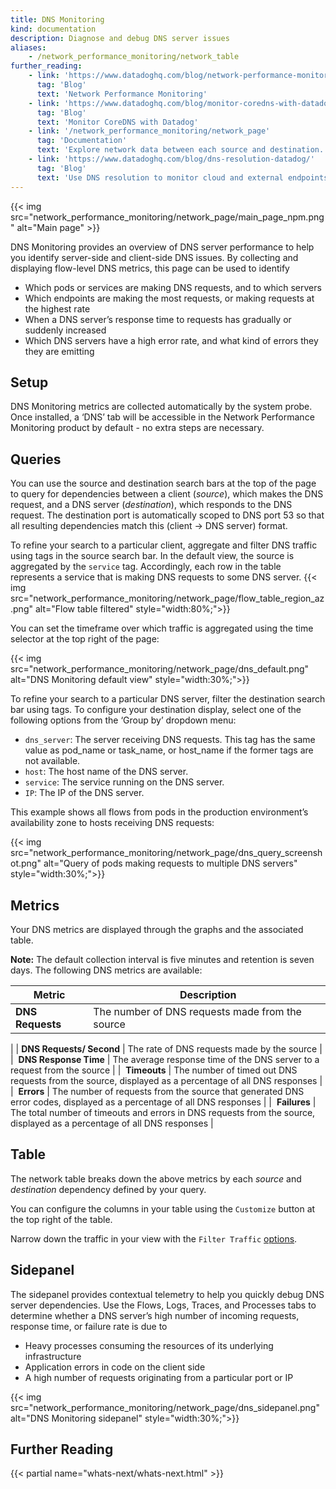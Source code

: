 ```yaml
---
title: DNS Monitoring
kind: documentation
description: Diagnose and debug DNS server issues  
aliases:
    - /network_performance_monitoring/network_table
further_reading:
    - link: 'https://www.datadoghq.com/blog/network-performance-monitoring'
      tag: 'Blog'
      text: 'Network Performance Monitoring'
    - link: 'https://www.datadoghq.com/blog/monitor-coredns-with-datadog/'
      tag: 'Blog'
      text: 'Monitor CoreDNS with Datadog'
    - link: '/network_performance_monitoring/network_page'
      tag: 'Documentation'
      text: 'Explore network data between each source and destination.'
    - link: 'https://www.datadoghq.com/blog/dns-resolution-datadog/'
      tag: 'Blog'
      text: 'Use DNS resolution to monitor cloud and external endpoints'
---
```


{{< img src="network_performance_monitoring/network_page/main_page_npm.png" alt="Main page" >}}

DNS Monitoring provides an overview of DNS server performance to help you identify server-side and client-side DNS issues. By collecting and displaying flow-level DNS metrics, this page can be used to identify 
* Which pods or services are making DNS requests, and to which servers
* Which endpoints are making the most requests, or making requests at the highest rate 
* When a DNS server’s response time to requests has gradually or suddenly increased   
* Which DNS servers have a high error rate, and what kind of errors they they are emitting 

## Setup

DNS Monitoring metrics are collected automatically by the system probe. Once installed, a ‘DNS’ tab will be accessible in the Network Performance Monitoring product by default - no extra steps are necessary.

## Queries

You can use the source and destination search bars at the top of the page to query for dependencies between a client (_source_), which makes the DNS request, and a DNS server (_destination_), which responds to the DNS request. The destination port is automatically scoped to DNS port 53 so that all resulting dependencies match this (client → DNS server) format. 

To refine your search to a particular client, aggregate and filter DNS traffic using tags in the source search bar. In the default view, the source is aggregated by the `service` tag. Accordingly, each row in the table represents a service that is making DNS requests to some DNS server. 
{{< img src="network_performance_monitoring/network_page/flow_table_region_az.png" alt="Flow table filtered"  style="width:80%;">}}

You can set the timeframe over which traffic is aggregated using the time selector at the top right of the page:

{{< img src="network_performance_monitoring/network_page/dns_default.png" alt="DNS Monitoring default view"  style="width:30%;">}}

To refine your search to a particular DNS server, filter the destination search bar using tags. To configure your destination display, select one of the following options from the ‘Group by’ dropdown menu: 
* `dns_server`: The server receiving DNS requests. This tag has the same value as pod_name or task_name, or host_name if the former tags are not available.
* `host`: The host name of the DNS server.
* `service`: The service running on the DNS server.
* `IP`: The IP of the DNS server. 

This example shows all flows from pods in the production environment’s availability zone to hosts receiving DNS requests:

{{< img src="network_performance_monitoring/network_page/dns_query_screenshot.png" alt="Query of pods making requests to multiple DNS servers"  style="width:30%;">}}

## Metrics

Your DNS metrics are displayed through the graphs and the associated table. 

**Note:** The default collection interval is five minutes and retention is seven days.
The following DNS metrics are available:

| Metric                    |  Description                                                                                                                          |
| ------------------------- | -------------------------------------------------------------------------------------------------------------------------------------|
| **DNS Requests**          | The number of DNS requests made from the source
|
| **DNS Requests/ Second**  | The rate of DNS requests made by the source
|
|  **DNS Response Time**    | The average response time of the DNS server to a request from the source
|
|  **Timeouts**             | The number of timed out DNS requests from the source, displayed as a percentage of all DNS responses
|
|  **Errors**               | The number of requests from the source that generated DNS error codes, displayed as a percentage of all DNS responses
|
|  **Failures**             | The total number of timeouts and errors in DNS requests from the source, displayed as a percentage of all DNS responses
|

## Table

The network table breaks down the above metrics by each _source_ and _destination_ dependency defined by your query.

You can configure the columns in your table using the `Customize` button at the top right of the table.

Narrow down the traffic in your view with the `Filter Traffic` [options][1].

## Sidepanel

The sidepanel provides contextual telemetry to help you quickly debug DNS server dependencies. Use the Flows, Logs, Traces, and Processes tabs to determine whether a DNS server’s high number of incoming requests, response time, or failure rate is due to 
* Heavy processes consuming the resources of its underlying infrastructure 
* Application errors in code on the client side 
* A high number of requests originating from a particular port or IP

{{< img src="network_performance_monitoring/network_page/dns_sidepanel.png" alt="DNS Monitoring sidepanel"  style="width:30%;">}}

## Further Reading

{{< partial name="whats-next/whats-next.html" >}}

[1]: https://docs.datadoghq.com/network_performance_monitoring/network_page#table


